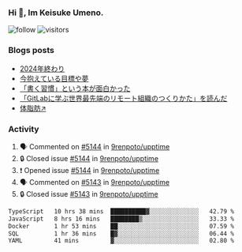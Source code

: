 ### Hi 👋, Im Keisuke Umeno.

<!--
**9renpoto/9renpoto** is a ✨ _special_ ✨ repository because its `README.md` (this file) appears on your GitHub profile.

Here are some ideas to get you started:

- 🔭 I’m currently working on ...
- 🌱 I’m currently learning ...
- 👯 I’m looking to collaborate on ...
- 🤔 I’m looking for help with ...
- 💬 Ask me about ...
- 📫 How to reach me: ...
- 😄 Pronouns: ...
- ⚡ Fun fact: ...
-->

![follow](https://img.shields.io/github/followers/9renpoto?label=Follow&style=social)
![visitors](https://komarev.com/ghpvc/?username=9renpoto&label=Profile%20views&color=0e75b6&style=flat)

### Blogs posts

<!-- BLOG-POST-LIST:START -->
- [2024年終わり](https://9renpoto.win/entry/2024/12/31/2024-end)
- [今抱えている目標や夢](https://9renpoto.win/entry/2024/12/02/objective)
- [「書く習慣」という本が面白かった](https://9renpoto.win/entry/2024/11/11/leave_a_feeling_sad)
- [「GitLabに学ぶ世界最先端のリモート組織のつくりかた」を読んだ](https://9renpoto.win/entry/2024/09/10/remote_organization)
- [体脂肪↗](https://9renpoto.win/entry/2024/08/12/gaining_fat)
<!-- BLOG-POST-LIST:END -->

### Activity

<!--START_SECTION:activity-->
1. 🗣 Commented on [#5144](https://github.com/9renpoto/upptime/issues/5144#issuecomment-2601713588) in [9renpoto/upptime](https://github.com/9renpoto/upptime)
2. 🔒 Closed issue [#5144](https://github.com/9renpoto/upptime/issues/5144) in [9renpoto/upptime](https://github.com/9renpoto/upptime)
3. ❗ Opened issue [#5144](https://github.com/9renpoto/upptime/issues/5144) in [9renpoto/upptime](https://github.com/9renpoto/upptime)
4. 🗣 Commented on [#5143](https://github.com/9renpoto/upptime/issues/5143#issuecomment-2601628441) in [9renpoto/upptime](https://github.com/9renpoto/upptime)
5. 🔒 Closed issue [#5143](https://github.com/9renpoto/upptime/issues/5143) in [9renpoto/upptime](https://github.com/9renpoto/upptime)
<!--END_SECTION:activity-->

<!--START_SECTION:waka-->

```txt
TypeScript   10 hrs 38 mins  ██████████▓░░░░░░░░░░░░░░   42.79 %
JavaScript   8 hrs 16 mins   ████████▒░░░░░░░░░░░░░░░░   33.33 %
Docker       1 hr 53 mins    ██░░░░░░░░░░░░░░░░░░░░░░░   07.59 %
SQL          1 hr 36 mins    █▓░░░░░░░░░░░░░░░░░░░░░░░   06.44 %
YAML         41 mins         ▓░░░░░░░░░░░░░░░░░░░░░░░░   02.80 %
```

<!--END_SECTION:waka-->

